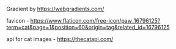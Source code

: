 Gradient by https://webgradients.com/

favicon - https://www.flaticon.com/free-icon/paw_16796125?term=cat&page=1&position=60&origin=tag&related_id=16796125

api for cat images - https://thecatapi.com/
